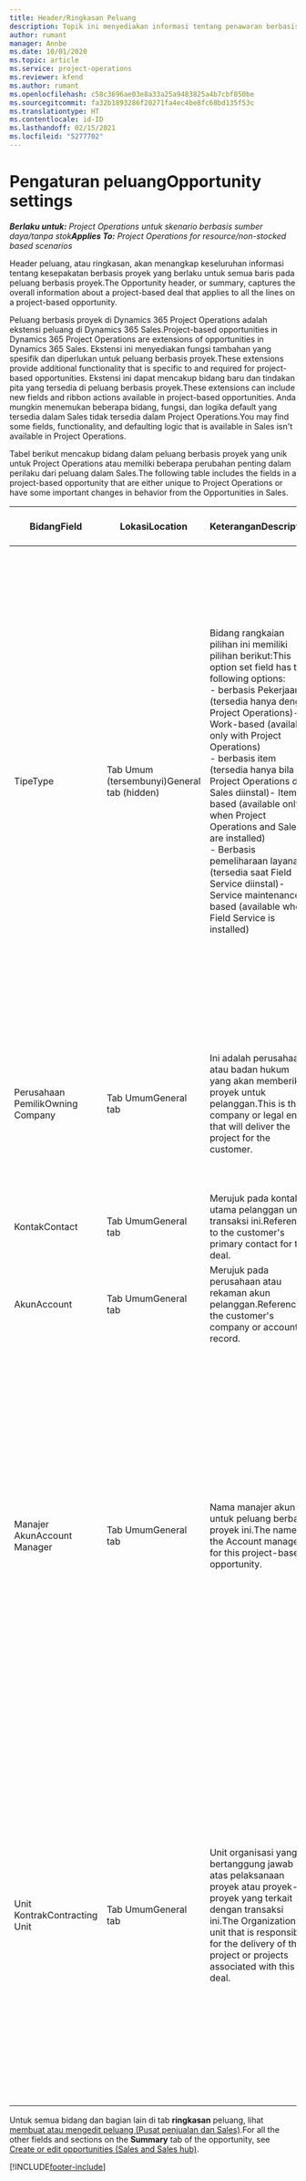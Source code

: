 ```yaml
---
title: Header/Ringkasan Peluang
description: Topik ini menyediakan informasi tentang penawaran berbasis proyek dan baris peluang berbasis proyek.
author: rumant
manager: Annbe
ms.date: 10/01/2020
ms.topic: article
ms.service: project-operations
ms.reviewer: kfend
ms.author: rumant
ms.openlocfilehash: c58c3696ae03e8a33a25a9483825a4b7cbf850be
ms.sourcegitcommit: fa32b1893286f20271fa4ec4be8fc68bd135f53c
ms.translationtype: HT
ms.contentlocale: id-ID
ms.lasthandoff: 02/15/2021
ms.locfileid: "5277702"
---
```

# <a name="opportunity-settings"></a><span data-ttu-id="81b23-103">Pengaturan peluang</span><span class="sxs-lookup"><span data-stu-id="81b23-103">Opportunity settings</span></span>

<span data-ttu-id="81b23-104">_**Berlaku untuk:** Project Operations untuk skenario berbasis sumber daya/tanpa stok_</span><span class="sxs-lookup"><span data-stu-id="81b23-104">_**Applies To:** Project Operations for resource/non-stocked based scenarios_</span></span>


<span data-ttu-id="81b23-105">Header peluang, atau ringkasan, akan menangkap keseluruhan informasi tentang kesepakatan berbasis proyek yang berlaku untuk semua baris pada peluang berbasis proyek.</span><span class="sxs-lookup"><span data-stu-id="81b23-105">The Opportunity header, or summary, captures the overall information about a project-based deal that applies to all the lines on a project-based opportunity.</span></span>

<span data-ttu-id="81b23-106">Peluang berbasis proyek di Dynamics 365 Project Operations adalah ekstensi peluang di Dynamics 365 Sales.</span><span class="sxs-lookup"><span data-stu-id="81b23-106">Project-based opportunities in Dynamics 365 Project Operations are extensions of opportunities in Dynamics 365 Sales.</span></span> <span data-ttu-id="81b23-107">Ekstensi ini menyediakan fungsi tambahan yang spesifik dan diperlukan untuk peluang berbasis proyek.</span><span class="sxs-lookup"><span data-stu-id="81b23-107">These extensions provide additional functionality that is specific to and required for project-based opportunities.</span></span> <span data-ttu-id="81b23-108">Ekstensi ini dapat mencakup bidang baru dan tindakan pita yang tersedia di peluang berbasis proyek.</span><span class="sxs-lookup"><span data-stu-id="81b23-108">These extensions can include new fields and ribbon actions available in project-based opportunities.</span></span> <span data-ttu-id="81b23-109">Anda mungkin menemukan beberapa bidang, fungsi, dan logika default yang tersedia dalam Sales tidak tersedia dalam Project Operations.</span><span class="sxs-lookup"><span data-stu-id="81b23-109">You may find some fields, functionality, and defaulting logic that is available in Sales isn't available in Project Operations.</span></span>

<span data-ttu-id="81b23-110">Tabel berikut mencakup bidang dalam peluang berbasis proyek yang unik untuk Project Operations atau memiliki beberapa perubahan penting dalam perilaku dari peluang dalam Sales.</span><span class="sxs-lookup"><span data-stu-id="81b23-110">The following table includes the fields in a project-based opportunity that are either unique to Project Operations or have some important changes in behavior from the Opportunities in Sales.</span></span>

| <span data-ttu-id="81b23-111">**Bidang**</span><span class="sxs-lookup"><span data-stu-id="81b23-111">**Field**</span></span> | <span data-ttu-id="81b23-112">**Lokasi**</span><span class="sxs-lookup"><span data-stu-id="81b23-112">**Location**</span></span> | <span data-ttu-id="81b23-113">**Keterangan**</span><span class="sxs-lookup"><span data-stu-id="81b23-113">**Description**</span></span> | <span data-ttu-id="81b23-114">**Dampak hilir**</span><span class="sxs-lookup"><span data-stu-id="81b23-114">**Downstream impact**</span></span> |
| --- | --- | --- | --- |
| <span data-ttu-id="81b23-115">Tipe</span><span class="sxs-lookup"><span data-stu-id="81b23-115">Type</span></span> | <span data-ttu-id="81b23-116">Tab Umum (tersembunyi)</span><span class="sxs-lookup"><span data-stu-id="81b23-116">General tab (hidden)</span></span> | <span data-ttu-id="81b23-117">Bidang rangkaian pilihan ini memiliki pilihan berikut:</span><span class="sxs-lookup"><span data-stu-id="81b23-117">This option set field has the following options:</span></span></br><span data-ttu-id="81b23-118">- berbasis Pekerjaan (tersedia hanya dengan Project Operations)</span><span class="sxs-lookup"><span data-stu-id="81b23-118">- Work-based (available only with Project Operations)</span></span></br><span data-ttu-id="81b23-119">- berbasis item (tersedia hanya bila Project Operations dan Sales diinstal)</span><span class="sxs-lookup"><span data-stu-id="81b23-119">- Item-based (available only when Project Operations and Sales are installed)</span></span></br><span data-ttu-id="81b23-120">- Berbasis pemeliharaan layanan (tersedia saat Field Service diinstal)</span><span class="sxs-lookup"><span data-stu-id="81b23-120">- Service maintenance-based (available when Field Service is installed)</span></span> | <span data-ttu-id="81b23-121">Bila Anda menggunakan Project Operations, nilai bidang ini secara otomatis diatur ke **berbasis pekerjaan** yang mengelompokkan peluang sebagai berbasis proyek.</span><span class="sxs-lookup"><span data-stu-id="81b23-121">When you use Project Operations, this field value is automatically set to **Work-based** which classifies the Opportunity as project-based.</span></span> <span data-ttu-id="81b23-122">Sebuah Peluang harus berbasis proyek untuk mengaktifkan semua ekstensi dan fungsi khusus proyek di proses penjualan hilir untuk transaksi ini.</span><span class="sxs-lookup"><span data-stu-id="81b23-122">An Opportunity should be project-based to enable all project-specific extensions and functionality in the downstream sales process for this deal.</span></span> |
| <span data-ttu-id="81b23-123">Perusahaan Pemilik</span><span class="sxs-lookup"><span data-stu-id="81b23-123">Owning Company</span></span> | <span data-ttu-id="81b23-124">Tab Umum</span><span class="sxs-lookup"><span data-stu-id="81b23-124">General tab</span></span> | <span data-ttu-id="81b23-125">Ini adalah perusahaan atau badan hukum yang akan memberikan proyek untuk pelanggan.</span><span class="sxs-lookup"><span data-stu-id="81b23-125">This is the company or legal entity that will deliver the project for the customer.</span></span> | <span data-ttu-id="81b23-126">Informasi bidang ini akan disalin ke bidang yang sesuai pada kuotasi proyek yang dibuat dari peluang ini.</span><span class="sxs-lookup"><span data-stu-id="81b23-126">This field information will be copied to the corresponding field on the Project quote that is created from this Opportunity.</span></span> |
| <span data-ttu-id="81b23-127">Kontak</span><span class="sxs-lookup"><span data-stu-id="81b23-127">Contact</span></span> | <span data-ttu-id="81b23-128">Tab Umum</span><span class="sxs-lookup"><span data-stu-id="81b23-128">General tab</span></span> | <span data-ttu-id="81b23-129">Merujuk pada kontak utama pelanggan untuk transaksi ini.</span><span class="sxs-lookup"><span data-stu-id="81b23-129">Reference to the customer's primary contact for this deal.</span></span> | |
| <span data-ttu-id="81b23-130">Akun</span><span class="sxs-lookup"><span data-stu-id="81b23-130">Account</span></span> | <span data-ttu-id="81b23-131">Tab Umum</span><span class="sxs-lookup"><span data-stu-id="81b23-131">General tab</span></span> | <span data-ttu-id="81b23-132">Merujuk pada perusahaan atau rekaman akun pelanggan.</span><span class="sxs-lookup"><span data-stu-id="81b23-132">Reference to the customer's company or account record.</span></span> | |
| <span data-ttu-id="81b23-133">Manajer Akun</span><span class="sxs-lookup"><span data-stu-id="81b23-133">Account Manager</span></span> | <span data-ttu-id="81b23-134">Tab Umum</span><span class="sxs-lookup"><span data-stu-id="81b23-134">General tab</span></span> | <span data-ttu-id="81b23-135">Nama manajer akun untuk peluang berbasis proyek ini.</span><span class="sxs-lookup"><span data-stu-id="81b23-135">The name of the Account manager for this project-based opportunity.</span></span> | <span data-ttu-id="81b23-136">Manajer akun bertanggung jawab untuk mengelola hubungan dengan pelanggan melalui penyelesaian proyek ini.</span><span class="sxs-lookup"><span data-stu-id="81b23-136">The Account manager is responsible for managing the relationship with the customer through the completion of this project.</span></span> <span data-ttu-id="81b23-137">Berdasarkan rekaman sumber daya yang dapat dipesan terkait dengan manajer akun, unit kontrak menjadi default.</span><span class="sxs-lookup"><span data-stu-id="81b23-137">Based on the bookable resource record tied to the Account manager, the contracting unit is defaulted.</span></span> |
| <span data-ttu-id="81b23-138">Unit Kontrak</span><span class="sxs-lookup"><span data-stu-id="81b23-138">Contracting Unit</span></span> | <span data-ttu-id="81b23-139">Tab Umum</span><span class="sxs-lookup"><span data-stu-id="81b23-139">General tab</span></span> | <span data-ttu-id="81b23-140">Unit organisasi yang bertanggung jawab atas pelaksanaan proyek atau proyek-proyek yang terkait dengan transaksi ini.</span><span class="sxs-lookup"><span data-stu-id="81b23-140">The Organization unit that is responsible for the delivery of the project or projects associated with this deal.</span></span> | <span data-ttu-id="81b23-141">Unit kontrak adalah divisi perusahaan yang akan menyelesaikan proyek setelah transaksi ditutup.</span><span class="sxs-lookup"><span data-stu-id="81b23-141">The contracting unit is the division of the company that will complete the project(s) after the deal is closed.</span></span> <span data-ttu-id="81b23-142">Setiap unit kontrak memiliki mata uang, dan mata uang ini digunakan untuk melaporkan perkiraan dan biaya aktual yang timbul selama proyek.</span><span class="sxs-lookup"><span data-stu-id="81b23-142">Every contracting unit has a currency, and this currency is used to report estimated and actual costs incurred during the project.</span></span> |

<span data-ttu-id="81b23-143">Untuk semua bidang dan bagian lain di tab **ringkasan** peluang, lihat [membuat atau mengedit peluang (Pusat penjualan dan Sales)](https://docs.microsoft.com/dynamics365/sales-enterprise/create-edit-opportunity-sales).</span><span class="sxs-lookup"><span data-stu-id="81b23-143">For all the other fields and sections on the **Summary** tab of the opportunity, see [Create or edit opportunities (Sales and Sales hub)](https://docs.microsoft.com/dynamics365/sales-enterprise/create-edit-opportunity-sales).</span></span>


[!INCLUDE[footer-include](../includes/footer-banner.md)]